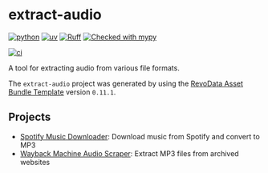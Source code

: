 # extract-audio

[![python](https://img.shields.io/badge/python-3.12-g)](https://www.python.org)
[![uv](https://img.shields.io/endpoint?url=https://raw.githubusercontent.com/astral-sh/uv/main/assets/badge/v0.json)](https://github.com/astral-sh/uv)
[![Ruff](https://img.shields.io/endpoint?url=https://raw.githubusercontent.com/astral-sh/ruff/main/assets/badge/v2.json)](https://github.com/astral-sh/ruff)
[![Checked with mypy](http://www.mypy-lang.org/static/mypy_badge.svg)](http://mypy-lang.org/)

[![ci](https://github.com/thms317/extract-audio/actions/workflows/ci.yml/badge.svg)](https://github.com/thms317/extract-audio/actions/workflows/ci.yml)

A tool for extracting audio from various file formats.

The `extract-audio` project was generated by using the [RevoData Asset Bundle Template](https://github.com/thms317/revo-asset-bundle-templates) version `0.11.1`.

## Projects

- [Spotify Music Downloader](docs/spotify_downloader.md): Download music from Spotify and convert to MP3
- [Wayback Machine Audio Scraper](docs/wayback_audio_scraper.md): Extract MP3 files from archived websites
